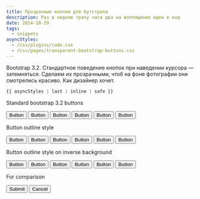 ```yaml
---
title: Прозрачные кнопки для бутстрапа
description: Раз в неделю трачу часа два на воплощение идеи в код
date: 2014-10-29
tags:
  - snippets
asyncStyles:
  - /css/plugins/code.css
  - /css/pages/transparent-bootstrap-buttons.css
---
```

Bootstrap 3.2.
Стандартное поведение кнопок при наведении курсора — затемняться. Сделаем их прозрачными, чтоб на фоне фотографии они смотрелись красиво. Как дизайнер хочет.

```css
{{ asyncStyles | last | inline | safe }}
```
<div class="pane standart">
  <p>Standard bootstrap 3.2 buttons</p>
  <button class="btn btn-default">Button</button>
  <button class="btn btn-primary">Button</button>
  <button class="btn btn-success">Button</button>
  <button class="btn btn-info">Button</button>
  <button class="btn btn-warning">Button</button>
  <button class="btn btn-danger">Button</button>
</div>
<div class="pane outline">
  <p>Button outline style</p>
  <button class="btn btn-default btn-outline">Button</button>
  <button class="btn btn-primary btn-outline">Button</button>
  <button class="btn btn-success btn-outline">Button</button>
  <button class="btn btn-info btn-outline">Button</button>
  <button class="btn btn-warning btn-outline">Button</button>
  <button class="btn btn-danger btn-outline">Button</button>
</div>
<div class="pane outline-inverse">
  <p>Button outline style on inverse background</p>
  <button class="btn btn-default btn-outline-inverse">Button</button>
  <button class="btn btn-primary btn-outline-inverse">Button</button>
  <button class="btn btn-success btn-outline-inverse">Button</button>
  <button class="btn btn-info btn-outline-inverse">Button</button>
  <button class="btn btn-warning btn-outline-inverse">Button</button>
  <button class="btn btn-danger btn-outline-inverse">Button</button>
</div>
<div class="pane compare">
  <p>For comparison</p>
  <button class="btn btn-success">Submit</button>
  <button class="btn btn-danger btn-outline">Cancel</button>
</div>
